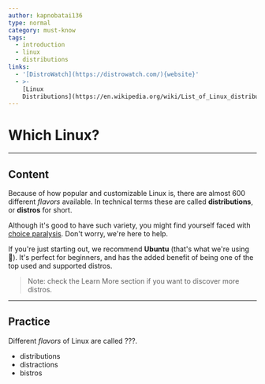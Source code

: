 ```yaml
---
author: kapnobatai136
type: normal
category: must-know
tags:
  - introduction
  - linux
  - distributions
links:
  - '[DistroWatch](https://distrowatch.com/){website}'
  - >-
    [Linux
    Distributions](https://en.wikipedia.org/wiki/List_of_Linux_distributions){website}
---
```


# Which Linux?


---

## Content

Because of how popular and customizable Linux is, there are almost 600 different *flavors* available. In technical terms these are called **distributions**, or **distros** for short.

Although it's good to have such variety, you might find yourself faced with [choice paralysis](https://en.wikipedia.org/wiki/Overchoice). Don't worry, we're here to help.

If you're just starting out, we recommend **Ubuntu** (that's what we're using 👐). It's perfect for beginners, and has the added benefit of being one of the top used and supported distros.

> Note: check the Learn More section if you want to discover more distros.


---

## Practice

Different *flavors* of Linux are called ???.

- distributions
- distractions
- bistros
 
